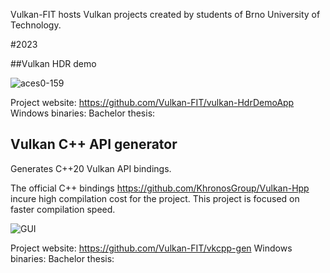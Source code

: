 Vulkan-FIT hosts Vulkan projects created by students of Brno University of Technology.

#2023

##Vulkan HDR demo

![aces0-159](https://github.com/Vulkan-FIT/vulkan-HdrDemoApp/assets/56408811/de2410ef-463a-4bbf-89bd-69903cee55ec)

Project website: <https://github.com/Vulkan-FIT/vulkan-HdrDemoApp>
Windows binaries:
Bachelor thesis:

## Vulkan C++ API generator

Generates C++20 Vulkan API bindings.

The official C++ bindings <https://github.com/KhronosGroup/Vulkan-Hpp>
incure high compilation cost for the project.
This project is focused on faster compilation speed.

![GUI](doc/screenshot.png)

Project website: <https://github.com/Vulkan-FIT/vkcpp-gen>
Windows binaries:
Bachelor thesis:
